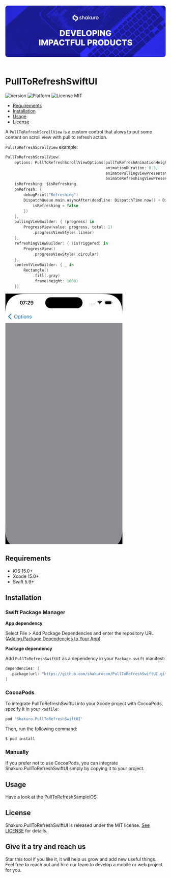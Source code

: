 ![Shakuro PullToRefreshSwiftUI](Resources/title_image.png)
<br><br>
# PullToRefreshSwiftUI
![Version](https://img.shields.io/badge/version-1.0.0-blue.svg)
![Platform](https://img.shields.io/badge/platform-iOS-lightgrey.svg)
![License MIT](https://img.shields.io/badge/license-MIT-green.svg)

- [Requirements](#requirements)
- [Installation](#installation)
- [Usage](#usage)
- [License](#license)

A `PullToRefreshScrollView` is a custom control that alows to put some content on scroll view with pull to refresh action.

`PullToRefreshScrollView` example:

```swift
PullToRefreshScrollView(
    options: PullToRefreshScrollViewOptions(pullToRefreshAnimationHeight: 100,
                                            animationDuration: 0.3,
                                            animatePullingViewPresentation: true,
                                            animateRefreshingViewPresentation: true),
    isRefreshing: $isRefreshing,
    onRefresh: {
        debugPrint("Refreshing")
        DispatchQueue.main.asyncAfter(deadline: DispatchTime.now() + DispatchTimeInterval.seconds(5), execute: {
            isRefreshing = false
        })
    },
    pullingViewBuilder: { (progress) in
        ProgressView(value: progress, total: 1)
            .progressViewStyle(.linear)
    },
    refreshingViewBuilder: { (isTriggered) in
        ProgressView()
            .progressViewStyle(.circular)
    },
    contentViewBuilder: { _ in
        Rectangle()
            .fill(.gray)
            .frame(height: 1000)
    })
```

![](Resources/pull_to_refresh_example_1.gif)

## Requirements

- iOS 15.0+
- Xcode 15.0+
- Swift 5.9+

## Installation

### Swift Package Manager

**App dependency**

Select File > Add Package Dependencies and enter the repository URL ([Adding Package Dependencies to Your App](https://developer.apple.com/documentation/xcode/adding_package_dependencies_to_your_app))

**Package dependency**

Add `PullToRefreshSwiftUI` as a dependency in your `Package.swift` manifest:

```swift
dependencies: [
  .package(url: "https://github.com/shakurocom/PullToRefreshSwiftUI.git", from: "1.0.0")
]
```

### CocoaPods

To integrate PullToRefreshSwiftUI into your Xcode project with CocoaPods, specify it in your `Podfile`:

```ruby
pod 'Shakuro.PullToRefreshSwiftUI'
```

Then, run the following command:

```bash
$ pod install
```

### Manually

If you prefer not to use CocoaPods, you can integrate Shakuro.PullToRefreshSwiftUI simply by copying it to your project.

## Usage

Have a look at the [PullToRefreshSampleiOS](https://github.com/shakurocom/PullToRefreshSwiftUI/tree/main/PullToRefreshSample)

## License

Shakuro.PullToRefreshSwiftUI is released under the MIT license. [See LICENSE](https://github.com/shakurocom/PullToRefreshSwiftUI/blob/main/LICENSE.md) for details.

## Give it a try and reach us

Star this tool if you like it, it will help us grow and add new useful things. 
Feel free to reach out and hire our team to develop a mobile or web project for you.
